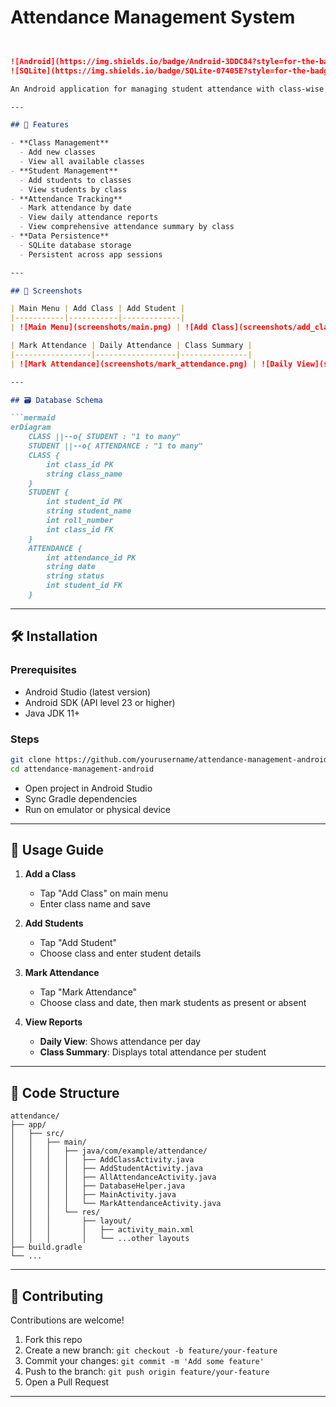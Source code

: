 # Attendance Management System
````markdown


![Android](https://img.shields.io/badge/Android-3DDC84?style=for-the-badge&logo=android&logoColor=white)
![SQLite](https://img.shields.io/badge/SQLite-07405E?style=for-the-badge&logo=sqlite&logoColor=white)

An Android application for managing student attendance with class-wise tracking and date-wise filtering capabilities.

---

## 🚀 Features

- **Class Management**
  - Add new classes
  - View all available classes
- **Student Management**
  - Add students to classes
  - View students by class
- **Attendance Tracking**
  - Mark attendance by date
  - View daily attendance reports
  - View comprehensive attendance summary by class
- **Data Persistence**
  - SQLite database storage
  - Persistent across app sessions

---

## 📱 Screenshots

| Main Menu | Add Class | Add Student |
|-----------|-----------|-------------|
| ![Main Menu](screenshots/main.png) | ![Add Class](screenshots/add_class.png) | ![Add Student](screenshots/add_student.png) |

| Mark Attendance | Daily Attendance | Class Summary |
|-----------------|------------------|---------------|
| ![Mark Attendance](screenshots/mark_attendance.png) | ![Daily View](screenshots/daily_view.png) | ![Class Summary](screenshots/class_summary.png) |

---

## 🗃️ Database Schema

```mermaid
erDiagram
    CLASS ||--o{ STUDENT : "1 to many"
    STUDENT ||--o{ ATTENDANCE : "1 to many"
    CLASS {
        int class_id PK
        string class_name
    }
    STUDENT {
        int student_id PK
        string student_name
        int roll_number
        int class_id FK
    }
    ATTENDANCE {
        int attendance_id PK
        string date
        string status
        int student_id FK
    }
````

---

## 🛠️ Installation

### Prerequisites

* Android Studio (latest version)
* Android SDK (API level 23 or higher)
* Java JDK 11+

### Steps

```bash
git clone https://github.com/yourusername/attendance-management-android.git
cd attendance-management-android
```

* Open project in Android Studio
* Sync Gradle dependencies
* Run on emulator or physical device

---

## 📖 Usage Guide

1. **Add a Class**

   * Tap "Add Class" on main menu
   * Enter class name and save

2. **Add Students**

   * Tap "Add Student"
   * Choose class and enter student details

3. **Mark Attendance**

   * Tap "Mark Attendance"
   * Choose class and date, then mark students as present or absent

4. **View Reports**

   * **Daily View**: Shows attendance per day
   * **Class Summary**: Displays total attendance per student

---

## 📂 Code Structure

```
attendance/
├── app/
│   ├── src/
│   │   ├── main/
│   │   │   ├── java/com/example/attendance/
│   │   │   │   ├── AddClassActivity.java
│   │   │   │   ├── AddStudentActivity.java
│   │   │   │   ├── AllAttendanceActivity.java
│   │   │   │   ├── DatabaseHelper.java
│   │   │   │   ├── MainActivity.java
│   │   │   │   └── MarkAttendanceActivity.java
│   │   │   └── res/
│   │   │       ├── layout/
│   │   │       │   ├── activity_main.xml
│   │   │       │   └── ...other layouts
├── build.gradle
└── ...
```

---

## 🤝 Contributing

Contributions are welcome!

1. Fork this repo
2. Create a new branch: `git checkout -b feature/your-feature`
3. Commit your changes: `git commit -m 'Add some feature'`
4. Push to the branch: `git push origin feature/your-feature`
5. Open a Pull Request

---

